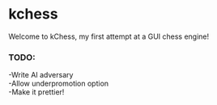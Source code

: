 # kchess
Welcome to kChess, my first attempt at a GUI chess engine!  
### TODO:  
-Write AI adversary  
-Allow underpromotion option  
-Make it prettier!
